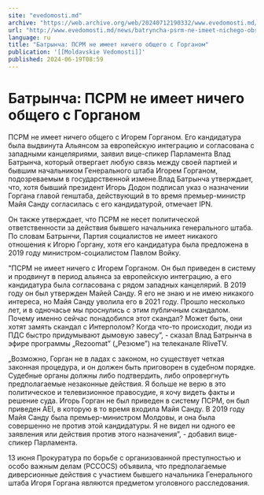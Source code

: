 ```yaml
---
site: "evedomosti.md"
archive: "https://web.archive.org/web/20240712190332/www.evedomosti.md/news/batryncha-psrm-ne-imeet-nichego-obshego-s-gorganom"
url: "http://www.evedomosti.md/news/batryncha-psrm-ne-imeet-nichego-obshego-s-gorganom"
language: ru
title: "Батрынча: ПСРМ не имеет ничего общего с Горганом"
publication: '[[Moldavskie Vedomosti]]'
published: 2024-06-19T08:59
---
```


# Батрынча: ПСРМ не имеет ничего общего с Горганом

ПСРМ не имеет ничего общего с Игорем Горганом. Его кандидатура была выдвинута Альянсом за европейскую интеграцию и согласована с западными канцеляриями, заявил вице-спикер Парламента Влад Батрынча, который отвергает любую связь между своей партией и бывшим начальником Генерального штаба Игорем Горганом, подозреваемым в государственной измене.Влад Батрынча утверждает, что, хотя бывший президент Игорь Додон подписал указ о назначении Горгана главой генштаба, действующий в то время премьер-министр Майя Санду согласилась с его кандидатурой, отмечает IPN.

Он также утверждает, что ПСРМ не несет политической ответственности за действия бывшего начальника генерального штаба. По словам Батрынчи, Партия социалистов не имеет никакого отношения к Игорю Горгану, хотя его кандидатура была предложена в 2019 году министром-социалистом Павлом Войку.

"ПСРМ не имеет ничего с Игорем Горганом. Он был приведен в систему и продвинут в период альянса за европейскую интеграцию, а его кандидатура была согласована с рядом западных канцелярий. В 2019 году он был утвержден Майей Санду. Я его не знаю и не имею никакого интереса, но Майя Санду уволила его в 2021 году. Прошло несколько лет, и в одночасье мы проснулись с этим публичным скандалом. Почему именно сейчас понадобился этот скандал? Может быть, они хотят замять скандал с Интерполом? Когда что-то происходит, люди из ПДС быстро придумывают дымовую завесу”, - сказал Влад Батрынча в эфире программы „Rezoomat” („Резюме”) на телеканале RliveTV.

„Возможно, Горган не в ладах с законом, но существует четкая законная процедура, и он должен быть приговорен в судебном порядке. Судебные органы должны либо подтвердить, либо опровергнуть предполагаемые незаконные действия. Я больше не верю в это политическое и телевизионное правосудие, я хочу видеть факты и решение суда. Игорь Горган не был приведен в систему ПСРМ, он был приведен AEI, в которую в то время входила Майя Санду. В 2019 году Майя Санду была премьер-министром Молдовы, и она была совершенно не против этой кандидатуры. Я не видел ни одного ее заявления или действия против этого назначения”, - добавил вице-спикер Парламента.

13 июня Прокуратура по борьбе с организованной преступностью и особо важным делам (PCCOCS) объявила, что предполагаемые диверсионные действия с участием бывшего начальника Генерального штаба Игоря Горгана являются предметом уголовного расследования.